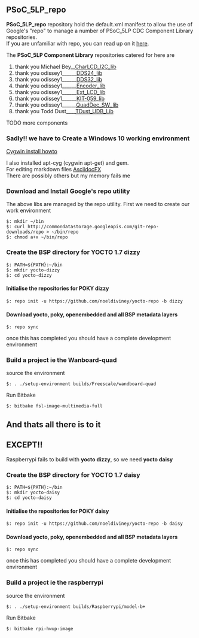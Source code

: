 ## PSoC_5LP_repo ##

**PSoC_5LP_repo** repository hold the default.xml manifest to allow the use of Google's "repo" to manage a number of PSoC_5LP CDC Component Library repositories.  
If you are unfamiliar with repo, you can read up on it [here](http://source.android.com/source/version-control.html).  
  
The **PSoC_5LP Component Library** repositories catered for here are

  1.  thank you Michael Bey__[CharLCD_I2C_lib](https://github.com/noeldiviney/Char_I2C_lib)
  2.  thank you odissey1______[DDS24_lib](https://github.com/noeldiviney/DDS24_lib)
  3.  thank you odissey1______[DDS32_lib](https://github.com/noeldiviney/DDS32_lib)
  4.  thank you odissey1______[Encoder_lib](https://github.com/noeldiviney/Encoder_lib)
  5.  thank you odissey1______[Ext_LCD_lib](https://github.com/noeldiviney/Ext_LCD_lib)
  6.  thank you odissey1______[KIT-059_lib](https://github.com/noeldiviney/KIT-059_lib)
  7.  thank you odissey1______[QuadDec_SW_lib](https://github.com/noeldiviney/QuadDec_SW_lib)
  8.  thank you Todd Dust____[TDust_UDB_Lib](https://github.com/noeldiviney/TDust_UDB_Lib)

  TODO more components
  
### Sadly!! we have to Create a Windows 10 working environment  ###

[Cygwin install howto](http://www.mcclean-cooper.com/valentino/cygwin_install/)

I also installed apt-cyg (cygwin apt-get) and gem.  
For editing markdown files [AsciidocFX](https://github.com/asciidocfx/AsciidocFX/releases/download/v1.5.6/AsciidocFX_Windows.exe)  
There are possibly others but my memory fails me

### Download and Install Google's repo utility ###

The above libs are managed by the repo utility.
First we need to create our work environment

    $: mkdir ~/bin
    $: curl http://commondatastorage.googleapis.com/git-repo-downloads/repo > ~/bin/repo
    $: chmod a+x ~/bin/repo 


### Create the BSP directory for YOCTO 1.7 dizzy ###
    
    $: PATH=${PATH}:~/bin
    $: mkdir yocto-dizzy
    $: cd yocto-dizzy

#### Initialise the repositories for POKY dizzy ####

    $: repo init -u https://github.com/noeldiviney/yocto-repo -b dizzy 

#### Download yocto, poky, openembedded and all BSP metadata layers ####

    $: repo sync

once this has completed you should have a complete development environment

### Build a project ie the Wanboard-quad ###
source the environment

    $: . ./setup-environment builds/Freescale/wandboard-quad

Run Bitbake

    $: bitbake fsl-image-multimedia-full


## And thats all there is to it ##
## EXCEPT!!          ##

Raspberrypi fails to build with **yocto dizzy**, so we need **yocto daisy**

### Create the BSP directory for YOCTO 1.7 daisy ###
    
    $: PATH=${PATH}:~/bin
    $: mkdir yocto-daisy
    $: cd yocto-daisy

#### Initialise the repositories for POKY daisy ####

    $: repo init -u https://github.com/noeldiviney/yocto-repo -b daisy 

#### Download yocto, poky, openembedded and all BSP metadata layers ####

    $: repo sync

once this has completed you should have a complete development environment

### Build a project ie the raspberrypi ###
source the environment

    $: . ./setup-environment builds/Raspberrypi/model-b+

Run Bitbake

    $: bitbake rpi-hwup-image
    
